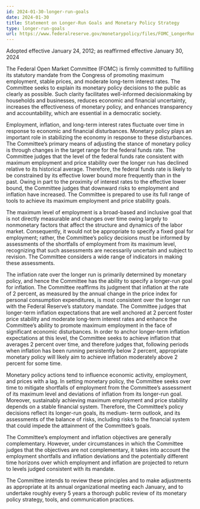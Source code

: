 ```yaml
---
id: 2024-01-30-longer-run-goals
date: 2024-01-30
title: Statement on Longer-Run Goals and Monetary Policy Strategy
type: longer-run-goals
url: https://www.federalreserve.gov/monetarypolicy/files/FOMC_LongerRunGoals_202401.pdf
---
```


Adopted effective January 24, 2012; as reaffirmed effective January 30, 2024

The Federal Open Market Committee (FOMC) is firmly committed to fulfilling its statutory mandate from the Congress of promoting maximum employment, stable prices, and moderate long-term interest rates. The Committee seeks to explain its monetary policy decisions to the public as clearly as possible. Such clarity facilitates well-informed decisionmaking by households and businesses, reduces economic and financial uncertainty, increases the effectiveness of monetary policy, and enhances transparency and accountability, which are essential in a democratic society.

Employment, inflation, and long-term interest rates fluctuate over time in response to economic and financial disturbances. Monetary policy plays an important role in stabilizing the economy in response to these disturbances. The Committee’s primary means of adjusting the stance of monetary policy is through changes in the target range for the federal funds rate. The Committee judges that the level of the federal funds rate consistent with maximum employment and price stability over the longer run has declined relative to its historical average. Therefore, the federal funds rate is likely to be constrained by its effective lower bound more frequently than in the past. Owing in part to the proximity of interest rates to the effective lower bound, the Committee judges that downward risks to employment and inflation have increased. The Committee is prepared to use its full range of tools to achieve its maximum employment and price stability goals.

The maximum level of employment is a broad-based and inclusive goal that is not directly measurable and changes over time owing largely to nonmonetary factors that affect the structure and dynamics of the labor market. Consequently, it would not be appropriate to specify a fixed goal for employment; rather, the Committee’s policy decisions must be informed by assessments of the shortfalls of employment from its maximum level, recognizing that such assessments are necessarily uncertain and subject to revision. The Committee considers a wide range of indicators in making these assessments.

The inflation rate over the longer run is primarily determined by monetary policy, and hence the Committee has the ability to specify a longer-run goal for inflation. The Committee reaffirms its judgment that inflation at the rate of 2 percent, as measured by the annual change in the price index for personal consumption expenditures, is most consistent over the longer run with the Federal Reserve’s statutory mandate. The Committee judges that longer-term inflation expectations that are well anchored at 2 percent foster price stability and moderate long-term interest rates and enhance the Committee’s ability to promote maximum employment in the face of significant economic disturbances. In order to anchor longer-term inflation expectations at this level, the Committee seeks to achieve inflation that averages 2 percent over time, and therefore judges that, following periods when inflation has been running persistently below 2 percent, appropriate monetary policy will likely aim to achieve inflation moderately above 2 percent for some time.

Monetary policy actions tend to influence economic activity, employment, and prices with a lag. In setting monetary policy, the Committee seeks over time to mitigate shortfalls of employment from the Committee’s assessment of its maximum level and deviations of inflation from its longer-run goal. Moreover, sustainably achieving maximum employment and price stability depends on a stable financial system. Therefore, the Committee’s policy decisions reflect its longer-run goals, its medium- term outlook, and its assessments of the balance of risks, including risks to the financial system that could impede the attainment of the Committee’s goals.

The Committee’s employment and inflation objectives are generally complementary. However, under circumstances in which the Committee judges that the objectives are not complementary, it takes into account the employment shortfalls and inflation deviations and the potentially different time horizons over which employment and inflation are projected to return to levels judged consistent with its mandate.

The Committee intends to review these principles and to make adjustments as appropriate at its annual organizational meeting each January, and to undertake roughly every 5 years a thorough public review of its monetary policy strategy, tools, and communication practices.
